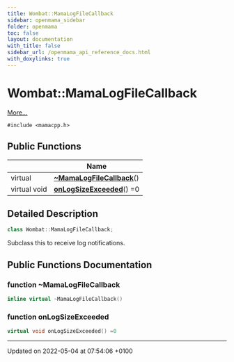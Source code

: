 ```yaml
---
title: Wombat::MamaLogFileCallback
sidebar: openmama_sidebar
folder: openmama
toc: false
layout: documentation
with_title: false
sidebar_url: /openmama_api_reference_docs.html
with_doxylinks: true
---
```


# Wombat::MamaLogFileCallback



 [More...](#detailed-description)


`#include <mamacpp.h>`

## Public Functions

|                | Name           |
| -------------- | -------------- |
| virtual | **[~MamaLogFileCallback](classWombat_1_1MamaLogFileCallback.html#function-~mamalogfilecallback)**() |
| virtual void | **[onLogSizeExceeded](classWombat_1_1MamaLogFileCallback.html#function-onlogsizeexceeded)**() =0 |

## Detailed Description

```cpp
class Wombat::MamaLogFileCallback;
```


Subclass this to receive log notifications. 

## Public Functions Documentation

### function ~MamaLogFileCallback

```cpp
inline virtual ~MamaLogFileCallback()
```


### function onLogSizeExceeded

```cpp
virtual void onLogSizeExceeded() =0
```


-------------------------------

Updated on 2022-05-04 at 07:54:06 +0100